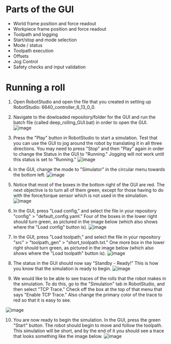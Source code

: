 # Parts of the GUI
* World frame position and force readout
* Workpiece frame position and force readout
* Toolpath and logging
* Start/stop and mode selection
* Mode / status
* Toolpath execution
* Offsets
* Jog Control
* Safety checks and input validation

# Running a roll
1. Open RobotStudio and open the file that you created in setting up RobotStudio:  6640_controller_6_13_0_0.

2. Navigate to the dowloaded repository/folder for the GUI and run the batch file (called deep_rolling_GUI.bat) in order to open the GUI.
![image](https://user-images.githubusercontent.com/123105763/215092083-c15f8cb0-2059-409d-a2f9-1d39454bcd27.png)

3. Press the "Play" button in RobotStudio to start a simulation. Test that you can use the GUI to jog around the robot by translating it in all three directions. You may need to press "Stop" and then "Play" again in order to change the Status in the GUI to "Running." Jogging will not work until this status is set to "Running."
![image](https://user-images.githubusercontent.com/123105763/215092828-961cf096-1101-430d-90c8-bdd6a17abf00.png)

4. In the GUI, change the mode to "Simulator" in the circular menu towards the bottom left.
![image](https://user-images.githubusercontent.com/123105763/215093002-fc0ab133-113a-4ff6-9a02-c52703ef7073.png)

5. Notice that most of the boxes in the bottom right of the GUI are red. The next objective is to turn all of them green, except for those having to do with the force/torque sensor which is not used in the simulation.
![image](https://user-images.githubusercontent.com/123105763/215093170-9474eb85-c8b0-444b-845b-e65392f93482.png)

6. In the GUI, press "Load config," and select the file in your repository "config" > "default_config.yaml." Four of the boxes in the lower right should turn green, as pictured in the image below (which also shows where the "Load config" button is).
![image](https://user-images.githubusercontent.com/123105763/215093865-c1563d00-67b9-4d33-9fbf-d4531b033704.png)

7. In the GUI, press "Load toolpath," and select the file in your repository "src" > "toolpath_gen" > "short_toolpath.txt." One more box in the lower right should turn green, as pictured in the image below (which also shows where the "Load toolpath" button is).
![image](https://user-images.githubusercontent.com/123105763/215094262-4a9dd2b3-503f-423b-8304-b0673930c0fc.png)

8. The status in the GUI should now say "Standby - Ready!" This is how you know that the simulation is ready to begin.
![image](https://user-images.githubusercontent.com/123105763/215094532-889c440c-9177-48dd-851e-10d60696fb6c.png)

9. We would like to be able to see traces of the rolls that the robot makes in the simulation. To do this, go to the "Simulation" tab in RobotStudio, and then select "TCP Trace." Check off the box at the top of that menu that says "Enable TCP Trace." Also change the primary color of the trace to red so that it is easy to see.

![image](https://user-images.githubusercontent.com/123105763/215094928-01ec0aae-dd66-4e07-8769-37da02db9067.png)

10. You are now ready to begin the simulation. In the GUI, press the green "Start" button. The robot should begin to move and follow the toolpath. This simulation will be short, and by the end of it you should see a trace that looks something like the image below.
![image](https://user-images.githubusercontent.com/123105763/215095385-b7f6301a-d348-4ba8-a4a5-d6b438cd0e50.png)
